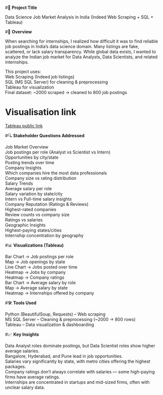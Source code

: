 #📌 **Project Title**

Data Science Job Market Analysis in India (Indeed Web Scraping + SQL + Tableau)  

#📖 **Overview**

When searching for internships, I realized how difficult it was to find reliable job postings in India’s data science domain. Many listings are fake, scattered, or lack salary transparency. While global data exists, I wanted to analyze the Indian job market for Data Analysts, Data Scientists, and related internships.

This project uses:  
Web Scraping (Indeed job listings)  
SQL (MS SQL Server) for cleaning & preprocessing  
Tableau for visualization  
Final dataset: ~2000 scraped → cleaned to 800 job postings  

# **Visualisation link**
[Tableau public link](https://public.tableau.com/views/DataScienceJobMarketAnalysisinIndia/Dashboard1?:language=en-US&:sid=&:redirect=auth&:display_count=n&:origin=viz_share_link)


#🔍 **Stakeholder Questions Addressed**  

Job Market Overview  
Job postings per role (Analyst vs Scientist vs Intern)  
Opportunities by city/state  
Posting trends over time  
Company Insights  
Which companies hire the most data professionals  
Company size vs rating distribution  
Salary Trends  
Average salary per role  
Salary variation by state/city  
Intern vs Full-time salary insights  
Company Reputation (Ratings & Reviews)  
Highest-rated companies  
Review counts vs company size  
Ratings vs salaries  
Geographic Insights  
Highest-paying states/cities  
Internship concentration by geography  

#📊 **Visualizations (Tableau)**

Bar Chart → Job postings per role  
Map → Job openings by state  
Line Chart → Jobs posted over time  
Heatmap → Jobs by company  
Heatmap → Company ratings  
Bar Chart → Average salary by role  
Map → Average salary by state  
Heatmap → Internships offered by company  

#🛠 **Tools Used**

Python (BeautifulSoup, Requests) – Web scraping  
MS SQL Server – Cleaning & preprocessing (~2000 → 800 rows)  
Tableau – Data visualization & dashboarding  

#📈 **Key Insights**

Data Analyst roles dominate postings, but Data Scientist roles show higher average salaries.  
Bangalore, Hyderabad, and Pune lead in job opportunities.  
Salaries vary significantly by state, with metro cities offering the highest packages.  
Company ratings don’t always correlate with salaries — some high-paying firms have average ratings.  
Internships are concentrated in startups and mid-sized firms, often with unclear salary data.  
